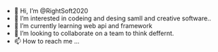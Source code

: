 - 👋 Hi, I’m @RightSoft2020
- 👀 I’m interested in codeing and desing samll and creative software..
- 🌱 I’m currently learning web api and framework
- 💞️ I’m looking to collaborate on a team to think deffernt.
- 📫 How to reach me ...

<!---
RightSoft2020/RightSoft2020 is a ✨ special ✨ repository because its `README.md` (this file) appears on your GitHub profile.
You can click the Preview link to take a look at your changes.
--->
